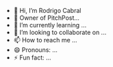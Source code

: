 - 👋 Hi, I’m Rodrigo Cabral
- 👀 Owner of PitchPost...
- 🌱 I’m currently learning ...
- 💞️ I’m looking to collaborate on ...
- 📫 How to reach me ...
- 😄 Pronouns: ...
- ⚡ Fun fact: ...

<!---
PitchPost/PitchPost is a ✨ special ✨ repository because its `README.md` (this file) appears on your GitHub profile.
You can click the Preview link to take a look at your changes.
--->
